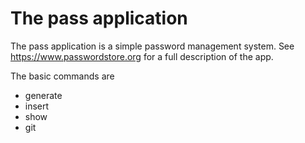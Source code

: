 <!--
# Copyright © (C) 2017 Emory Merryman <emory.merryman@gmail.com>
#   This file is part of pass.
#
#   pass is free software: you can redistribute it and/or modify
#   it under the terms of the GNU General Public License as published by
#   the Free Software Foundation, either version 3 of the License, or
#   (at your option) any later version.
#
#   pass is distributed in the hope that it will be useful,
#   but WITHOUT ANY WARRANTY; without even the implied warranty of
#   MERCHANTABILITY or FITNESS FOR A PARTICULAR PURPOSE.  See the
#   GNU General Public License for more details.
#
#   You should have received a copy of the GNU General Public License
#   along with pass.  If not, see <http://www.gnu.org/licenses/>.
-->
# The pass application

The pass application is a simple password management system.
See https://www.passwordstore.org for a full description of the app.

The basic commands are

* generate
* insert
* show
* git
